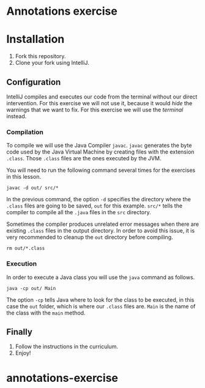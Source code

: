 # Annotations exercise

# Installation

1. Fork this repository.
1. Clone your fork using IntelliJ.

## Configuration

IntelliJ compiles and executes our code from the terminal without our direct intervention. For this
exercise we will not use it, because it would *hide* the warnings that we want to fix. For this
exercise we will use the *terminal* instead.

### Compilation

To compile we will use the Java Compiler `javac`. `javac` generates the byte code used by the Java 
Virtual Machine by creating files with the extension `.class`. Those `.class` files are the ones 
executed by the JVM.

You will need to run the following command several times for the exercises in this lesson.

```
javac -d out/ src/*
```

In the previous command, the option `-d` specifies the directory where the `.class` files are going
to be saved, `out` for this example. `src/*` tells the compiler to compile all the `.java` files in
the `src` directory.

Sometimes the compiler produces unrelated error messages when there are existing `.class` files in
the output directory. In order to avoid this issue, it is very recommended to cleanup the `out`
directory before compiling.

```
rm out/*.class
```

### Execution

In order to execute a Java class you will use the `java` command as follows.

```
java -cp out/ Main
```

The option `-cp` tells Java where to look for the class to be executed, in this case the `out`
folder, which is where our `.class` files are. `Main` is the name of the class with the `main` 
method. 

## Finally

1. Follow the instructions in the curriculum.
1. Enjoy!
# annotations-exercise
